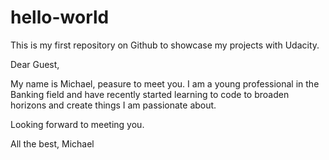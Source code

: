 # hello-world
This is my first repository on Github to showcase my projects with Udacity.

Dear Guest,

My name is Michael, peasure to meet you. I am a young professional in the Banking field and have recently started learning to code to broaden horizons and create things I am passionate about.

Looking forward to meeting you.

All the best,
Michael
